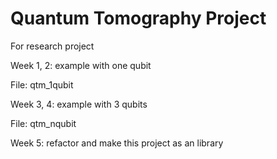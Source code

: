 # Quantum Tomography Project
For research project

Week 1, 2: example with one qubit

File: qtm_1qubit

Week 3, 4: example with 3 qubits

File: qtm_nqubit

Week 5: refactor and make this project as an library
